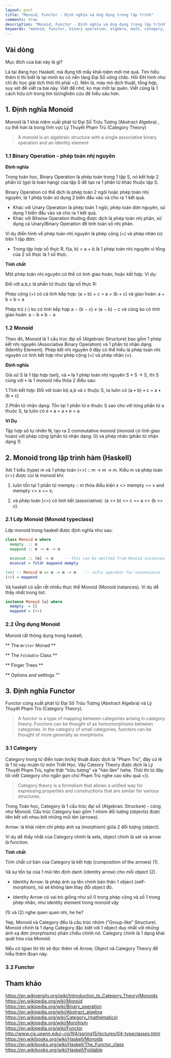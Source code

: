 ```yaml
---
layout: post
title: "Monoid, Functor - Định nghĩa và ứng dụng trong lập trình"
comments: true
description: "Monoid, Functor - Định nghĩa và ứng dụng trong lập trình"
keywords: "monoid, functor, binary operation, algebra, math, category, abstract, functional, programming"
---
```

## Vài dòng

Mục đích của bài này là gì?

Là tại đang học Haskell, mà đụng tới mấy khái niệm mới mẻ quá. Tìm hiểu thêm tí thì biết là tại mình ko có nền tảng Đại Số vững chắc. Hồi ĐH hình như chỉ đc học giải tích thôi thì phải =)). Nên là, mày mò dịch thuật, tổng hợp, suy xét để viết ra bài này. Viết để nhớ, ko mai mốt lại quên. Viết cũng là 1 cách hữu ích trong tìm tòi/nghiên cứu để hiểu sâu hơn.

## 1. Định nghĩa Monoid

Monoid là 1 khái niệm xuất phát từ Đại Số Trừu Tượng (Abstract Algebra) , cụ thể hơn là trong lĩnh vực Lý Thuyết Phạm Trù (Category Theory)
 
> A monoid is an algebraic structure with a single associative binary operation and an identity element

### 1.1 Binary Operation - phép toán nhị nguyên

**Định nghĩa**

Trong toán học, Binary Operation là phép toán trong 1 tập S, nó kết hợp 2 phần tử (gọi là toán hạng) của tập S để tạo ra 1 phần tử khác thuộc tập S.

Binary Operation có thể dịch là phép toán 2 ngôi hoặc phép toán nhị nguyên, là 1 phép toán sử dụng 2 biến đầu vào và cho ra 1 kết quả.
* Khác với Unary Operation là phép toán 1 ngôi, phép toán đơn nguyên, sử dụng 1 biến đầu vào và cho ra 1 kết quả.
* Khác với Bitwise Operation thường được dịch là phép toán nhị phân, sử dụng cả Unary/Binary Operation để tính toán số nhị phân.  

Ví dụ điển hình về phép toán nhị nguyên là phép cộng (+) và phép nhân (x) trên 1 tập đơn:
* Trong tập hợp số thực R, f(a, b) = a + b là 1 phép toán nhị nguyên vì tổng của 2 số thực là 1 số thực.

**Tính chất**

Một phép toán nhị nguyên có thể có tính giao hoán, hoặc kết hợp. Ví dụ:

Đối với a,b,c là phần tử thuộc tập số thực R:

Phép cộng (+) có cả tính kếp hợp: (a + b) + c = a + (b + c) và giao hoán: a + b = b + a 

Phép trừ (-) ko có tính kếp hợp a − (b − c) ≠ (a − b) − c và cũng ko có tính giao hoán: a − b ≠ b − a

### 1.2 Monoid

Theo đó, Monoid là 1 cấu trúc đại số (Algebraic Structure) bao gồm 1 phép kết nhị nguyên (Associative Binary Operation) và 1 phần tử nhận dạng (Identity Element). Phép kết nhị nguyên ở đây có thể hiểu là phép toán nhị nguyên có tính kết hợp như phép cộng (+) và phép nhân (×).

**Định nghĩa**

Giả sử S là 1 tập hợp (set), và • là 1 phép toán nhị nguyên S × S → S, thì S cùng với • là 1 monoid nếu thỏa 2 điều sau:

1.Tính kết hợp: Đối với toàn bộ a,b và c thuộc S, ta luôn có (a • b) • c = a • (b • c)

2.Phần tử nhận dạng: Tồn tại 1 phần tử e thuộc S sao cho với từng phần tử a thuộc S, ta luôn có  e • a = a • e = a

**Ví Dụ**

Tập hợp số tự nhiên N, tạo ra 2 commutative monoid (monoid có tính giao hoán) với phép cộng (phần tử nhận dạng: 0) và phép nhân (phần tử nhận dạng 1)

## 2. Monoid trong lập trình hàm (Haskell)

Xét 1 kiểu (type) m và 1 phép toán (<>) :: m -> m -> m. Kiểu m và phép toán (<>) được coi là monoid khi:
1. luôn tồn tại 1 phần tử mempty :: m thỏa điều kiện x <> mempty == x and mempty <> x == x;

2. và phép toán (<>) có tính kết (associative): (a <> b) <> c == a <> (b <> c).

### 2.1 Lớp Monoid (Monoid typeclass)

Lớp monoid trong haskell được định nghĩa như sau:

```haskell
class Monoid m where
  mempty  :: m
  mappend :: m -> m -> m

  mconcat :: [m] -> m     -- this can be omitted from Monoid instances
  mconcat = foldr mappend mempty

(<>) :: Monoid m => m -> m -> m    -- infix operator for convenience
(<>) = mappend
```

Và haskell có sẵn rất nhiều thực thể Monoid (Monoid instances). Ví dụ dễ thấy nhất trong list:

```haskell
instance Monoid [a] where
  mempty  = []
  mappend = (++)
```

### 2.2 Ứng dụng Monoid

Monoid rất thông dụng trong haskell,

** The `Writer` Monad **

** The `Foldable` Class **

** Finger Trees **

** Options and settings ""

## 3. Định nghĩa Functor

Functor cũng xuất phát từ Đại Số Trừu Tượng (Abstract Algebra) và Lý Thuyết Phạm Trù (Category Theory).

>A functor is a type of mapping between categories arising in category theory. Functors can be thought of as homomorphisms between categories. In the category of small categories, functors can be thought of more generally as morphisms.

### 3.1 Category

Category trong từ điển toán tin/kỹ thuật được dịch là "Phạm Trù", đây có lẽ là 1 từ vay mượn từ môn Triết Học. Vậy Cateory Theory được dịch là Lý Thuyết Phạm Trù, nghe thật "trừu tượng" và "hàn lâm" hehe. Thôi thì từ đây tôi viết Category cho ngắn gọn chứ Phạm Trù nghe cao siêu quá =)).

> Category theory is a formalism that allows a unified way for expressing properties and constructions that are similar for various structures.

Trong Toán học, Category là 1 cấu trúc đại số (Algebraic Structure) - cũng như Monoid. Cấu trúc Category bao gồm 1 nhóm đối tượng (objects) được liên kết với nhau bởi những mũi tên (arrows).

Arrow: là khái niệm chỉ phép ánh xạ (morphism) giữa 2 đối tượng (object). 

Ví dụ dễ thấy nhất của Category chính là sets, object chính là set và arrow là function.


**Tính chất**

Tính chất cơ bản của Category là kết hợp (composition of the arrows) (1).

Và sự tồn tại của 1 mũi tên định danh (identity arrow) cho mỗi object (2).

* Identity Arrow: là phép ánh xạ lên chính bản thân 1 object (self-morphism), nó sẽ không làm thay đổi object đó.

* Identity Arrow có vai trò giống như số 0 trong phép cộng và số 1 trong phép nhân, như identity element trong monoid vậy

(1) và (2) nghe quen quen nhỉ, he he?

Yep, Monoid và Category đều là cấu trúc nhóm ("Group-like" Structure). Monoid chính là 1 dạng Category đặc biệt với 1 object duy nhất với những ánh xạ đơn (morphisms) phản chiếu chính nó.
Category chính là 1 dạng khái quát hóa của Monoid.

Nếu có tgian thì tôi sẽ đọc thêm về Arrow, Object và Category Theory để hiểu thêm đoạn này.

### 3.2 Functor



## Tham khảo
https://en.wikiversity.org/wiki/Introduction_to_Category_Theory/Monoids
https://en.wikipedia.org/wiki/Monoid
https://en.wikipedia.org/wiki/Binary_operation
https://en.wikipedia.org/wiki/Abstract_algebra
https://en.wikipedia.org/wiki/Category_(mathematics)
https://en.wikipedia.org/wiki/Morphism
https://en.wikipedia.org/wiki/Functor
http://www.cis.upenn.edu/~cis194/spring15/lectures/04-typeclasses.html
https://en.wikibooks.org/wiki/Haskell/Monoids
https://en.wikibooks.org/wiki/Haskell/The_Functor_class
https://en.wikibooks.org/wiki/Haskell/Foldable